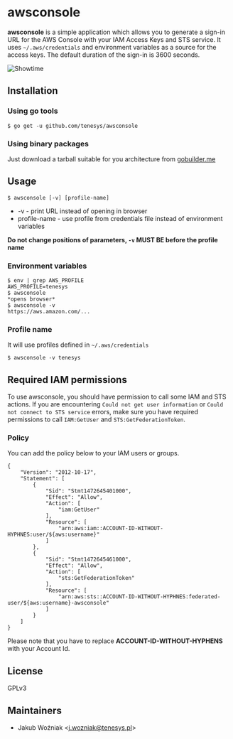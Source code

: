 # awsconsole

**awsconsole** is a simple application which allows you to generate a sign-in URL for the AWS Console with your IAM Access Keys and STS service. It uses `~/.aws/credentials` and environment variables as a source for the access keys. The default duration of the sign-in is 3600 seconds.

![Showtime](https://media.giphy.com/media/3o6Ztafy3u2XyXeYOQ/giphy.gif)

## Installation
### Using go tools
`$ go get -u github.com/tenesys/awsconsole`
### Using binary packages
Just download a tarball suitable for you architecture from [gobuilder.me](https://gobuilder.me/github.com/tenesys/awsconsole)

## Usage
`$ awsconsole [-v] [profile-name]`

- -v - print URL instead of opening in browser
- profile-name - use profile from credentials file instead of environment variables

**Do not change positions of parameters, `-v` MUST BE before the profile name**
### Environment variables
```
$ env | grep AWS_PROFILE
AWS_PROFILE=tenesys
$ awsconsole
*opens browser*
$ awsconsole -v
https://aws.amazon.com/...
```

### Profile name
It will use profiles defined in `~/.aws/credentials`  
```
$ awsconsole -v tenesys
```

## Required IAM permissions
To use awsconsole, you should have permission to call some IAM and STS actions. If you are encountering `Could not get user information` or `Could not connect to STS service` errors, make sure you have required permissions to call `IAM:GetUser` and `STS:GetFederationToken`.

### Policy
You can add the policy below to your IAM users or groups.
```
{
    "Version": "2012-10-17",
    "Statement": [
        {
            "Sid": "Stmt1472645401000",
            "Effect": "Allow",
            "Action": [
                "iam:GetUser"
            ],
            "Resource": [
                "arn:aws:iam::ACCOUNT-ID-WITHOUT-HYPHNES:user/${aws:username}"
            ]
        },
        {
            "Sid": "Stmt1472645461000",
            "Effect": "Allow",
            "Action": [
                "sts:GetFederationToken"
            ],
            "Resource": [
                "arn:aws:sts::ACCOUNT-ID-WITHOUT-HYPHNES:federated-user/${aws:username}-awsconsole"
            ]
        }
    ]
}
```
Please note that you have to replace **ACCOUNT-ID-WITHOUT-HYPHENS** with your Account Id.

## License
GPLv3

## Maintainers
- Jakub Woźniak \<j.wozniak@tenesys.pl\>


